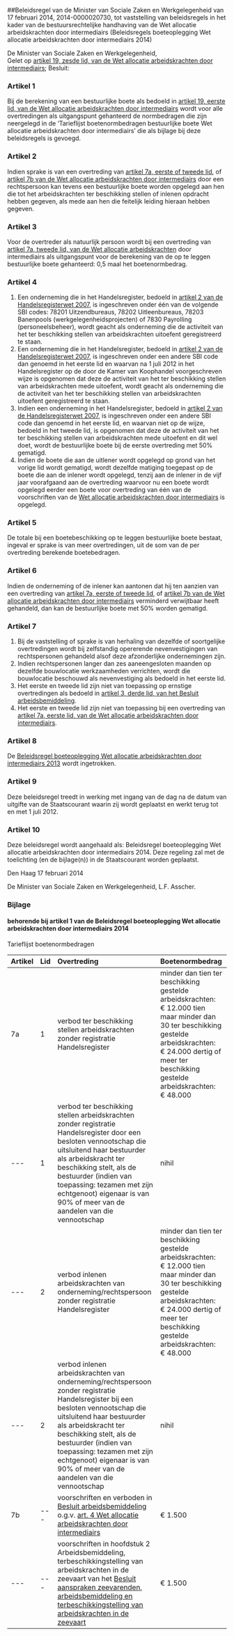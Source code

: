 <meta http-equiv='Content-Type' content='text/html; charset=utf-8' />

##Beleidsregel van de Minister van Sociale Zaken en Werkgelegenheid van 17 februari 2014, 2014-0000020730, tot vaststelling van beleidsregels in het kader van de bestuursrechtelijke handhaving van de Wet allocatie arbeidskrachten door intermediairs (Beleidsregels boeteoplegging Wet allocatie arbeidskrachten door intermediairs 2014)

De Minister van Sociale Zaken en Werkgelegenheid,  
Gelet op [artikel 19, zesde lid, van de Wet allocatie arbeidskrachten door intermediairs](../../../../../../../../../wet/wet/allocatie/arbeidskrachten/door/intermediairs/BWBR0009616/README.md);
Besluit:    

### Artikel  1  

Bij de berekening van een bestuurlijke boete als bedoeld in [artikel 19, eerste lid, van de Wet allocatie arbeidskrachten door intermediairs](../../../../../../../../../wet/wet/allocatie/arbeidskrachten/door/intermediairs/BWBR0009616/README.md) wordt voor alle overtredingen als uitgangspunt gehanteerd de normbedragen die zijn neergelegd in de ‘Tarieflijst boetenormbedragen bestuurlijke boete Wet allocatie arbeidskrachten door intermediairs’ die als bijlage bij deze beleidsregels is gevoegd. 

### Artikel  2  

Indien sprake is van een overtreding van [artikel 7a, eerste of tweede lid](../../../../../../../../../wet/wet/allocatie/arbeidskrachten/door/intermediairs/BWBR0009616/README.md), of [artikel 7b van de Wet allocatie arbeidskrachten door intermediairs](../../../../../../../../../wet/wet/allocatie/arbeidskrachten/door/intermediairs/BWBR0009616/README.md) door een rechtspersoon kan tevens een bestuurlijke boete worden opgelegd aan hen die tot het arbeidskrachten ter beschikking stellen of inlenen opdracht hebben gegeven, als mede aan hen die feitelijk leiding hieraan hebben gegeven. 

### Artikel  3  

Voor de overtreder als natuurlijk persoon wordt bij een overtreding van [artikel 7a, tweede lid, van de Wet allocatie arbeidskrachten](../../../../../../../../../wet/wet/allocatie/arbeidskrachten/door/intermediairs/BWBR0009616/README.md) door intermediairs als uitgangspunt voor de berekening van de op te leggen bestuurlijke boete gehanteerd: 0,5 maal het boetenormbedrag. 

### Artikel  4  

1.  Een onderneming die in het Handelsregister, bedoeld in [artikel 2 van de Handelsregisterwet 2007](../../../../../../../../../wet/handelsregisterwet/2007/BWBR0021777/README.md), is ingeschreven onder één van de volgende SBI codes: 78201 Uitzendbureaus, 78202 Uitleenbureaus, 78203 Banenpools (werkgelegenheidsprojecten) of 7830 Payrolling (personeelsbeheer), wordt geacht als onderneming die de activiteit van het ter beschikking stellen van arbeidskrachten uitoefent geregistreerd te staan.   
2.  Een onderneming die in het Handelsregister, bedoeld in [artikel 2 van de Handelsregisterwet 2007](../../../../../../../../../wet/handelsregisterwet/2007/BWBR0021777/README.md), is ingeschreven onder een andere SBI code dan genoemd in het eerste lid en waarvan na 1 juli 2012 in het Handelsregister op de door de Kamer van Koophandel voorgeschreven wijze is opgenomen dat deze de activiteit van het ter beschikking stellen van arbeidskrachten mede uitoefent, wordt geacht als onderneming die de activiteit van het ter beschikking stellen van arbeidskrachten uitoefent geregistreerd te staan.   
3.  Indien een onderneming in het Handelsregister, bedoeld in [artikel 2 van de Handelsregisterwet 2007](../../../../../../../../../wet/handelsregisterwet/2007/BWBR0021777/README.md), is ingeschreven onder een andere SBI code dan genoemd in het eerste lid, en waarvan niet op de wijze, bedoeld in het tweede lid, is opgenomen dat deze de activiteit van het ter beschikking stellen van arbeidskrachten mede uitoefent en dit wel doet, wordt de bestuurlijke boete bij de eerste overtreding met 50% gematigd.   
4.  Indien de boete die aan de uitlener wordt opgelegd op grond van het vorige lid wordt gematigd, wordt dezelfde matiging toegepast op de boete die aan de inlener wordt opgelegd, tenzij aan de inlener in de vijf jaar voorafgaand aan de overtreding waarvoor nu een boete wordt opgelegd eerder een boete voor overtreding van één van de voorschriften van de [Wet allocatie arbeidskrachten door intermediairs](../../../../../../../../../wet/wet/allocatie/arbeidskrachten/door/intermediairs/BWBR0009616/README.md) is opgelegd.  

### Artikel  5  

De totale bij een boetebeschikking op te leggen bestuurlijke boete bestaat, ingeval er sprake is van meer overtredingen, uit de som van de per overtreding berekende boetebedragen. 

### Artikel  6  

Indien de onderneming of de inlener kan aantonen dat hij ten aanzien van een overtreding van [artikel 7a, eerste of tweede lid](../../../../../../../../../wet/wet/allocatie/arbeidskrachten/door/intermediairs/BWBR0009616/README.md), of [artikel 7b van de Wet allocatie arbeidskrachten door intermediairs](../../../../../../../../../wet/wet/allocatie/arbeidskrachten/door/intermediairs/BWBR0009616/README.md) verminderd verwijtbaar heeft gehandeld, dan kan de bestuurlijke boete met 50% worden gematigd. 

### Artikel  7  

1.  Bij de vaststelling of sprake is van herhaling van dezelfde of soortgelijke overtredingen wordt bij zelfstandig opererende nevenvestigingen van rechtspersonen gehandeld alsof deze afzonderlijke ondernemingen zijn.   
2.  Indien rechtspersonen langer dan zes aaneengesloten maanden op dezelfde bouwlocatie werkzaamheden verrichten, wordt die bouwlocatie beschouwd als nevenvestiging als bedoeld in het eerste lid.   
3.  Het eerste en tweede lid zijn niet van toepassing op ernstige overtredingen als bedoeld in [artikel 3, derde lid, van het Besluit arbeidsbemiddeling](../../../../../../../../../AMvB/besluit/arbeidsbemiddeling/BWBR0009724/README.md).   
4.  Het eerste en tweede lid zijn niet van toepassing bij een overtreding van [artikel 7a, eerste lid, van de Wet allocatie arbeidskrachten door intermediairs](../../../../../../../../../wet/wet/allocatie/arbeidskrachten/door/intermediairs/BWBR0009616/README.md).  

### Artikel  8  

De [Beleidsregel boeteoplegging Wet allocatie arbeidskrachten door intermediairs 2013](../../../../../../../../../beleidsregel/beleidsregel/boeteoplegging/wet/allocatie/arbeidskrachten/door/etc/BWBR0032357/README.md) wordt ingetrokken.  

### Artikel  9  

Deze beleidsregel treedt in werking met ingang van de dag na de datum van uitgifte van de Staatscourant waarin zij wordt geplaatst en werkt terug tot en met 1 juli 2012. 

### Artikel  10  

Deze beleidsregel wordt aangehaald als: Beleidsregel boeteoplegging Wet allocatie arbeidskrachten door intermediairs 2014. 
Deze regeling zal met de toelichting (en de bijlage(n)) in de Staatscourant worden geplaatst.   

Den Haag 
17 februari 2014   

De 
Minister van Sociale Zaken en Werkgelegenheid, 
L.F. Asscher.    

### Bijlage 

#### behorende bij artikel 1  van de Beleidsregel boeteoplegging Wet allocatie arbeidskrachten door intermediairs 2014

Tarieflijst boetenormbedragen 

| Artikel  | Lid  | Overtreding  | Boetenormbedrag  |
|:---|:---|:---|:---|
| 7a  | 1  | verbod ter beschikking stellen arbeidskrachten zonder registratie Handelsregister  | minder dan tien ter beschikking gestelde arbeidskrachten: € 12.000  tien maar minder dan 30 ter beschikking gestelde arbeidskrachten: € 24.000  dertig of meer ter beschikking gestelde arbeidskrachten: € 48.000  |
| --- | 1  | verbod ter beschikking stellen arbeidskrachten zonder registratie Handelsregister door een besloten vennootschap die uitsluitend haar bestuurder als arbeidskracht ter beschikking stelt, als de bestuurder (indien van toepassing: tezamen met zijn echtgenoot) eigenaar is van 90% of meer van de aandelen van die vennootschap  | nihil  |
| --- | 2  | verbod inlenen arbeidskrachten van onderneming/rechtspersoon zonder registratie Handelsregister  | minder dan tien ter beschikking gestelde arbeidskrachten: € 12.000  tien maar minder dan 30 ter beschikking gestelde arbeidskrachten: € 24.000  dertig of meer ter beschikking gestelde arbeidskrachten: € 48.000  |
| --- | 2  | verbod inlenen arbeidskrachten van onderneming/rechtspersoon zonder registratie Handelsregister bij een besloten vennootschap die uitsluitend haar bestuurder als arbeidskracht ter beschikking stelt, als de bestuurder (indien van toepassing: tezamen met zijn echtgenoot) eigenaar is van 90% of meer van de aandelen van die vennootschap  | nihil  |
| 7b  | --- | voorschriften en verboden in [Besluit arbeidsbemiddeling](../../../../../../../../../AMvB/besluit/arbeidsbemiddeling/BWBR0009724/README.md) o.g.v. [art. 4 Wet allocatie arbeidskrachten door intermediairs](../../../../../../../../../wet/wet/allocatie/arbeidskrachten/door/intermediairs/BWBR0009616/README.md)  | € 1.500  |
| --- | --- | voorschriften in hoofdstuk 2 Arbeidsbemiddeling, terbeschikkingstelling van arbeidskrachten in de zeevaart van het [Besluit aanspraken zeevarenden, arbeidsbemiddeling en terbeschikkingstelling van arbeidskrachten in de zeevaart](../../../../../../../../../AMvB/besluit/aanspraken/zeevarenden/arbeidsbemiddeling/en/etc/BWBR0031973/README.md)  | € 1.500  |

